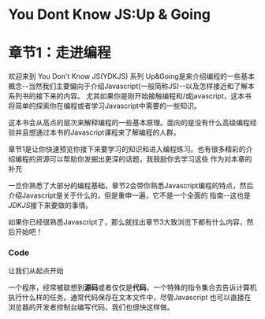 # You Dont Know JS:Up & Going
# 章节1：走进编程
  欢迎来到 You Don't Know JS(YDKJS) 系列
  Up&Going是来介绍编程的一些基本概念--当然我们主要偏向于介绍Javascript(一般简称JS)--以及怎样接近和了解本系列书的接下来的内容。
  尤其如果你是刚开始接触编程和/或javascript，这本书将简单的探索你在编程或者学习Javascript中需要的一些知识。
  
  这本书会从高点的层次来解释编程的一些基本原理。面向的是没有什么高级编程经验并且想通过本书的Javascript课程来了解编程的人群。
  
  章节1是让你快速预览你接下来要学习的知识和进入编程练习。也有很多精彩的介绍编程的资源可以帮助你发掘出更深的话题，我鼓励你去学习这些
  作为对本章的补充
  
  一旦你熟悉了大部分的编程基础，章节2会带你熟悉Javascript编程的特点，然后介绍Javascript是关于什么的，但是重申一遍，它不是一个全面的
  指南--这也是*JDKJS*接下来要做的事情。
  
  如果你已经很熟悉Javascript了，那么就找出章节3大致浏览下都有什么内容，然后开始吧！
  
  ### Code
  让我们从起点开始
  
  一个程序，经常被联想到**源码**或者仅仅是**代码**，一个特殊的指令集合去告诉计算机执行什么样的任务。通常代码保存在文本文件中，尽管Javascript
  也可以直接在浏览器的开发者控制台编写代码，我们也很快这样做。
  
  
